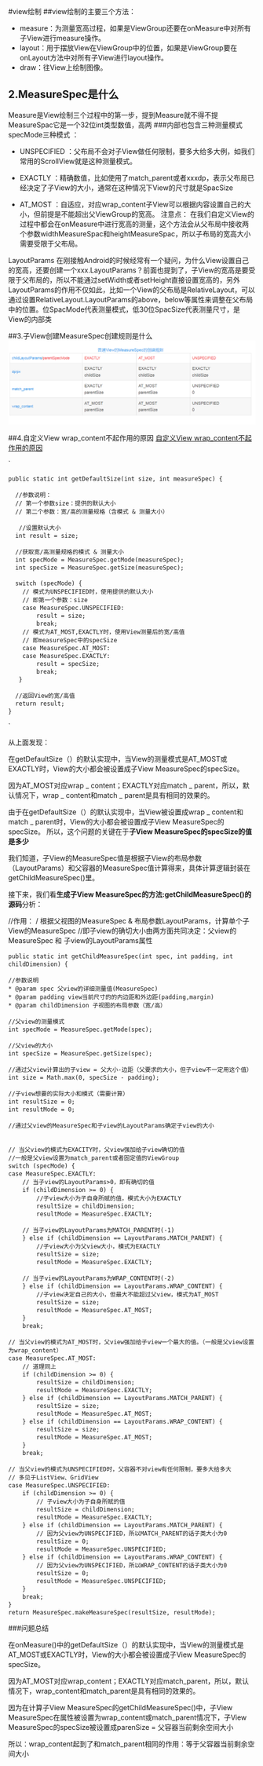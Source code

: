 #view绘制
##view绘制的主要三个方法：
 - measure：为测量宽高过程，如果是ViewGroup还要在onMeasure中对所有子View进行measure操作。
- layout：用于摆放View在ViewGroup中的位置，如果是ViewGroup要在onLayout方法中对所有子View进行layout操作。
- draw：往View上绘制图像。
## 2.MeasureSpec是什么
Measure是View绘制三个过程中的第一步，提到Measure就不得不提MeasureSpac它是一个32位int类型数值，高两
###内部也包含三种测量模式 specMode三种模式 ：

- UNSPECIFIED ：父布局不会对子View做任何限制，要多大给多大例，如我们常用的ScrollView就是这种测量模式。


- EXACTLY ：精确数值，比如使用了match_parent或者xxxdp，表示父布局已经决定了子View的大小，通常在这种情况下View的尺寸就是SpacSize


- AT_MOST ：自适应，对应wrap_content子View可以根据内容设置自己的大小，但前提是不能超出父ViewGroup的宽高。
注意点：
在我们自定义View的过程中都会在onMeasure中进行宽高的测量，这个方法会从父布局中接收两个参数widthMeasureSpac和heightMeasureSpac，所以子布局的宽高大小需要受限于父布局。

LayoutParams
在刚接触Android的时候经常有一个疑问，为什么View设置自己的宽高，还要创建一个xxx.LayoutParams？前面也提到了，子View的宽高是要受限于父布局的，所以不能通过setWidth或者setHeight直接设置宽高的，另外 LayoutParams的作用不仅如此，比如一个View的父布局是RelativeLayout，可以通过设置RelativeLayout.LayoutParams的above，below等属性来调整在父布局中的位置。位SpacMode代表测量模式，低30位SpacSize代表测量尺寸，是View的内部类


##3.子View创建MeasureSpec创建规则是什么
![子View创建MeasureSpec创建规则](..\img\view\child_view_creat_measurespec_rule1.png)

##4.自定义View wrap_content不起作用的原因
[自定义View wrap_content不起作用的原因](https://blog.csdn.net/qq_37136511/article/details/78740862)

` 

    public static int getDefaultSize(int size, int measureSpec) {  

      //参数说明：
      // 第一个参数size：提供的默认大小
      // 第二个参数：宽/高的测量规格（含模式 & 测量大小）

       //设置默认大小
      int result = size; 

      //获取宽/高测量规格的模式 & 测量大小
      int specMode = MeasureSpec.getMode(measureSpec);  
      int specSize = MeasureSpec.getSize(measureSpec);  

      switch (specMode) {  
        // 模式为UNSPECIFIED时，使用提供的默认大小
        // 即第一个参数：size 
        case MeasureSpec.UNSPECIFIED:  
            result = size;  
            break;  
        // 模式为AT_MOST,EXACTLY时，使用View测量后的宽/高值
        // 即measureSpec中的specSize
        case MeasureSpec.AT_MOST:  
        case MeasureSpec.EXACTLY:  
            result = specSize;  
            break;  
       }  

      //返回View的宽/高值
      return result;  
    }
`

从上面发现：

在getDefaultSize（）的默认实现中，当View的测量模式是AT_MOST或EXACTLY时，View的大小都会被设置成子View MeasureSpec的specSize。

因为AT_MOST对应wrap _ content；EXACTLY对应match _ parent，所以，默认情况下，wrap _ content和match _ parent是具有相同的效果的。


由于在getDefaultSize（）的默认实现中，当View被设置成wrap _ content和match _ parent时，View的大小都会被设置成子View MeasureSpec的specSize。
所以，这个问题的关键在于**子View MeasureSpec的specSize的值是多少**


我们知道，子View的MeasureSpec值是根据子View的布局参数（LayoutParams）和父容器的MeasureSpec值计算得来，具体计算逻辑封装在getChildMeasureSpec()里。

接下来，我们看**生成子View MeasureSpec的方法:getChildMeasureSpec()的源码**分析：

//作用：
/ 根据父视图的MeasureSpec & 布局参数LayoutParams，计算单个子View的MeasureSpec
//即子view的确切大小由两方面共同决定：父view的MeasureSpec 和 子view的LayoutParams属性 


    public static int getChildMeasureSpec(int spec, int padding, int childDimension) {  

    //参数说明
    * @param spec 父view的详细测量值(MeasureSpec) 
    * @param padding view当前尺寸的的内边距和外边距(padding,margin) 
    * @param childDimension 子视图的布局参数（宽/高）

    //父view的测量模式
    int specMode = MeasureSpec.getMode(spec);     

    //父view的大小
    int specSize = MeasureSpec.getSize(spec);     

    //通过父view计算出的子view = 父大小-边距（父要求的大小，但子view不一定用这个值）   
    int size = Math.max(0, specSize - padding);  

    //子view想要的实际大小和模式（需要计算）  
    int resultSize = 0;  
    int resultMode = 0;  

    //通过父view的MeasureSpec和子view的LayoutParams确定子view的大小  


    // 当父view的模式为EXACITY时，父view强加给子view确切的值
    //一般是父view设置为match_parent或者固定值的ViewGroup 
    switch (specMode) {  
    case MeasureSpec.EXACTLY:  
        // 当子view的LayoutParams>0，即有确切的值  
        if (childDimension >= 0) {  
            //子view大小为子自身所赋的值，模式大小为EXACTLY  
            resultSize = childDimension;  
            resultMode = MeasureSpec.EXACTLY;  

        // 当子view的LayoutParams为MATCH_PARENT时(-1)  
        } else if (childDimension == LayoutParams.MATCH_PARENT) {  
            //子view大小为父view大小，模式为EXACTLY  
            resultSize = size;  
            resultMode = MeasureSpec.EXACTLY;  

        // 当子view的LayoutParams为WRAP_CONTENT时(-2)      
        } else if (childDimension == LayoutParams.WRAP_CONTENT) {  
            //子view决定自己的大小，但最大不能超过父view，模式为AT_MOST  
            resultSize = size;  
            resultMode = MeasureSpec.AT_MOST;  
        }  
        break;  

    // 当父view的模式为AT_MOST时，父view强加给子view一个最大的值。（一般是父view设置为wrap_content）  
    case MeasureSpec.AT_MOST:  
        // 道理同上  
        if (childDimension >= 0) {  
            resultSize = childDimension;  
            resultMode = MeasureSpec.EXACTLY;  
        } else if (childDimension == LayoutParams.MATCH_PARENT) {  
            resultSize = size;  
            resultMode = MeasureSpec.AT_MOST;  
        } else if (childDimension == LayoutParams.WRAP_CONTENT) {  
            resultSize = size;  
            resultMode = MeasureSpec.AT_MOST;  
        }  
        break;  

    // 当父view的模式为UNSPECIFIED时，父容器不对view有任何限制，要多大给多大
    // 多见于ListView、GridView  
    case MeasureSpec.UNSPECIFIED:  
        if (childDimension >= 0) {  
            // 子view大小为子自身所赋的值  
            resultSize = childDimension;  
            resultMode = MeasureSpec.EXACTLY;  
        } else if (childDimension == LayoutParams.MATCH_PARENT) {  
            // 因为父view为UNSPECIFIED，所以MATCH_PARENT的话子类大小为0  
            resultSize = 0;  
            resultMode = MeasureSpec.UNSPECIFIED;  
        } else if (childDimension == LayoutParams.WRAP_CONTENT) {  
            // 因为父view为UNSPECIFIED，所以WRAP_CONTENT的话子类大小为0  
            resultSize = 0;  
            resultMode = MeasureSpec.UNSPECIFIED;  
        }  
        break;  
    }  
    return MeasureSpec.makeMeasureSpec(resultSize, resultMode);  


 ###问题总结

在onMeasure()中的getDefaultSize（）的默认实现中，当View的测量模式是AT_MOST或EXACTLY时，View的大小都会被设置成子View MeasureSpec的specSize。


因为AT_MOST对应wrap_content；EXACTLY对应match_parent，所以，默认情况下，wrap_content和match_parent是具有相同的效果的。


因为在计算子View MeasureSpec的getChildMeasureSpec()中，子View MeasureSpec在属性被设置为wrap_content或match_parent情况下，子View MeasureSpec的specSize被设置成parenSize = 父容器当前剩余空间大小


所以：wrap_content起到了和match_parent相同的作用：等于父容器当前剩余空间大小



